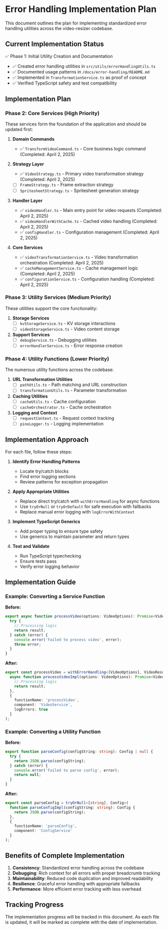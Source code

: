 # Error Handling Implementation Plan

This document outlines the plan for implementing standardized error handling utilities across the video-resizer codebase.

## Current Implementation Status

✅ Phase 1: Initial Utility Creation and Documentation
- ✅ Created error handling utilities in `src/utils/errorHandlingUtils.ts`
- ✅ Documented usage patterns in `/docs/error-handling/README.md`
- ✅ Implemented in `TransformationService.ts` as proof of concept
- ✅ Verified TypeScript safety and test compatibility

## Implementation Plan

### Phase 2: Core Services (High Priority)

These services form the foundation of the application and should be updated first:

1. **Domain Commands**
   - ✅ `TransformVideoCommand.ts` - Core business logic command (Completed: April 2, 2025)

2. **Strategy Layer**
   - ✅ `VideoStrategy.ts` - Primary video transformation strategy (Completed: April 2, 2025)
   - [ ] `FrameStrategy.ts` - Frame extraction strategy
   - [ ] `SpritesheetStrategy.ts` - Spritesheet generation strategy

3. **Handler Layer**
   - ✅ `videoHandler.ts` - Main entry point for video requests (Completed: April 2, 2025)
   - ✅ `videoHandlerWithCache.ts` - Cached video handling (Completed: April 2, 2025)
   - ✅ `configHandler.ts` - Configuration management (Completed: April 2, 2025)

4. **Core Services**
   - ✅ `videoTransformationService.ts` - Video transformation orchestration (Completed: April 2, 2025)
   - ✅ `cacheManagementService.ts` - Cache management logic (Completed: April 2, 2025)
   - ✅ `configurationService.ts` - Configuration handling (Completed: April 2, 2025)

### Phase 3: Utility Services (Medium Priority)

These utilities support the core functionality:

1. **Storage Services**
   - [ ] `kvStorageService.ts` - KV storage interactions
   - [ ] `videoStorageService.ts` - Video content storage

2. **Support Services**
   - [ ] `debugService.ts` - Debugging utilities
   - [ ] `errorHandlerService.ts` - Error response creation

### Phase 4: Utility Functions (Lower Priority)

The numerous utility functions across the codebase:

1. **URL Transformation Utilities**
   - [ ] `pathUtils.ts` - Path matching and URL construction
   - [ ] `transformationUtils.ts` - Parameter transformation

2. **Caching Utilities**
   - [ ] `cacheUtils.ts` - Cache configuration
   - [ ] `cacheOrchestrator.ts` - Cache orchestration

3. **Logging and Context**
   - [ ] `requestContext.ts` - Request context tracking
   - [ ] `pinoLogger.ts` - Logging implementation

## Implementation Approach

For each file, follow these steps:

1. **Identify Error Handling Patterns**
   - Locate try/catch blocks
   - Find error logging sections
   - Review patterns for exception propagation

2. **Apply Appropriate Utilities**
   - Replace direct try/catch with `withErrorHandling` for async functions
   - Use `tryOrNull` or `tryOrDefault` for safe execution with fallbacks
   - Replace manual error logging with `logErrorWithContext`

3. **Implement TypeScript Generics**
   - Add proper typing to ensure type safety
   - Use generics to maintain parameter and return types

4. **Test and Validate**
   - Run TypeScript typechecking
   - Ensure tests pass
   - Verify error logging behavior

## Implementation Guide

### Example: Converting a Service Function

**Before:**
```typescript
export async function processVideo(options: VideoOptions): Promise<VideoResult> {
  try {
    // Processing logic
    return result;
  } catch (error) {
    console.error('Failed to process video', error);
    throw error;
  }
}
```

**After:**
```typescript
export const processVideo = withErrorHandling<[VideoOptions], VideoResult>(
  async function processVideoImpl(options: VideoOptions): Promise<VideoResult> {
    // Processing logic
    return result;
  },
  {
    functionName: 'processVideo',
    component: 'VideoService',
    logErrors: true
  }
);
```

### Example: Converting a Utility Function

**Before:**
```typescript
export function parseConfig(configString: string): Config | null {
  try {
    return JSON.parse(configString);
  } catch (error) {
    console.error('Failed to parse config', error);
    return null;
  }
}
```

**After:**
```typescript
export const parseConfig = tryOrNull<[string], Config>(
  function parseConfigImpl(configString: string): Config {
    return JSON.parse(configString);
  },
  {
    functionName: 'parseConfig',
    component: 'ConfigService'
  }
);
```

## Benefits of Complete Implementation

1. **Consistency**: Standardized error handling across the codebase
2. **Debugging**: Rich context for all errors with proper breadcrumb tracking
3. **Maintainability**: Reduced code duplication and improved readability
4. **Resilience**: Graceful error handling with appropriate fallbacks
5. **Performance**: More efficient error tracking with less overhead

## Tracking Progress

The implementation progress will be tracked in this document. As each file is updated, it will be marked as complete with the date of implementation.
